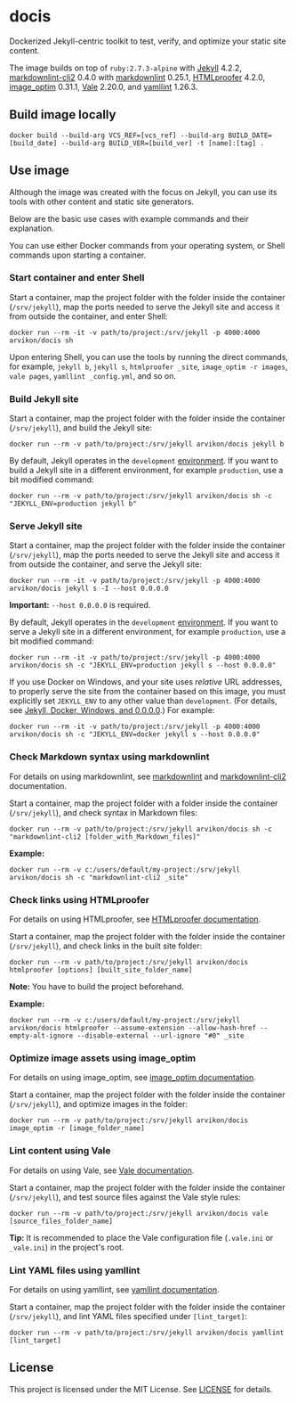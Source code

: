# docis

Dockerized Jekyll-centric toolkit to test,
verify, and optimize your static site content.

The image builds on top of `ruby:2.7.3-alpine` with
[Jekyll](https://jekyllrb.com/) 4.2.2,
[markdownlint-cli2](https://github.com/DavidAnson/markdownlint-cli2) 0.4.0
with [markdownlint](https://github.com/DavidAnson/markdownlint) 0.25.1,
[HTMLproofer](https://github.com/gjtorikian/html-proofer) 4.2.0,
[image_optim](https://github.com/toy/image_optim) 0.31.1,
[Vale](https://github.com/errata-ai/vale) 2.20.0, and
[yamllint](https://github.com/adrienverge/yamllint) 1.26.3.

## Build image locally

```console
docker build --build-arg VCS_REF=[vcs_ref] --build-arg BUILD_DATE=[build_date] --build-arg BUILD_VER=[build_ver] -t [name]:[tag] .
```

## Use image

Although the image was created with the focus on Jekyll, you can
use its tools with other content and static site generators.

Below are the basic use cases with example commands and their explanation.

You can use either Docker commands from your operating system,
or Shell commands upon starting a container.

### Start container and enter Shell

Start a container, map the project folder with the folder inside the
container (`/srv/jekyll`), map the ports needed to serve the Jekyll
site and access it from outside the container, and enter Shell:

```console
docker run --rm -it -v path/to/project:/srv/jekyll -p 4000:4000 arvikon/docis sh
```

Upon entering Shell, you can use the tools by running the direct
commands, for example, `jekyll b`, `jekyll s`, `htmlproofer _site`,
`image_optim -r images`, `vale pages`, `yamllint _config.yml`, and so on.

### Build Jekyll site

Start a container, map the project folder with the folder inside
the container (`/srv/jekyll`), and build the Jekyll site:

```console
docker run --rm -v path/to/project:/srv/jekyll arvikon/docis jekyll b
```

By default, Jekyll operates in the `development`
[environment](https://jekyllrb.com/docs/configuration/environments/).
If you want to build a Jekyll site in a different environment,
for example `production`, use a bit modified command:

```console
docker run --rm -v path/to/project:/srv/jekyll arvikon/docis sh -c "JEKYLL_ENV=production jekyll b"
```

### Serve Jekyll site

Start a container, map the project folder with the folder inside the
container (`/srv/jekyll`), map the ports needed to serve the Jekyll site
and access it from outside the container, and serve the Jekyll site:

```console
docker run --rm -it -v path/to/project:/srv/jekyll -p 4000:4000 arvikon/docis jekyll s -I --host 0.0.0.0
```

**Important:** `--host 0.0.0.0` is required.

By default, Jekyll operates in the `development`
[environment](https://jekyllrb.com/docs/configuration/environments/).
If you want to serve a Jekyll site in a different environment,
for example `production`, use a bit modified command:

```console
docker run --rm -it -v path/to/project:/srv/jekyll -p 4000:4000 arvikon/docis sh -c "JEKYLL_ENV=production jekyll s --host 0.0.0.0"
```

If you use Docker on Windows, and your site uses _relative_ URL addresses,
to properly serve the site from the container based on this image,
you must explicitly set `JEKYLL_ENV` to any other value than `development`.
(For details, see [Jekyll, Docker, Windows, and 0.0.0.0](https://tonyho.net/jekyll-docker-windows-and-0-0-0-0/).)
For example:

```console
docker run --rm -it -v path/to/project:/srv/jekyll -p 4000:4000 arvikon/docis sh -c "JEKYLL_ENV=docker jekyll s --host 0.0.0.0"
```

### Check Markdown syntax using markdownlint

For details on using markdownlint, see
[markdownlint](https://github.com/DavidAnson/markdownlint) and
[markdownlint-cli2](https://github.com/DavidAnson/markdownlint-cli2)
documentation.

Start a container, map the project folder with a folder inside the
container (`/srv/jekyll`), and check syntax in Markdown files:

```console
docker run --rm -v path/to/project:/srv/jekyll arvikon/docis sh -c "markdownlint-cli2 [folder_with_Markdown_files]"
```

**Example:**

```console
docker run --rm -v c:/users/default/my-project:/srv/jekyll arvikon/docis sh -c "markdownlint-cli2 _site"
```

### Check links using HTMLproofer

For details on using HTMLproofer,
see [HTMLproofer documentation](https://github.com/gjtorikian/html-proofer/).

Start a container, map the project folder with the folder inside the
container (`/srv/jekyll`), and check links in the built site folder:

```console
docker run --rm -v path/to/project:/srv/jekyll arvikon/docis htmlproofer [options] [built_site_folder_name]
```

**Note:** You have to build the project beforehand.

**Example:**

```console
docker run --rm -v c:/users/default/my-project:/srv/jekyll arvikon/docis htmlproofer --assume-extension --allow-hash-href --empty-alt-ignore --disable-external --url-ignore "#0" _site
```

### Optimize image assets using image_optim

For details on using image_optim,
see [image_optim documentation](https://github.com/toy/image_optim/).

Start a container, map the project folder with the folder inside the
container (`/srv/jekyll`), and optimize images in the folder:

```console
docker run --rm -v path/to/project:/srv/jekyll arvikon/docis image_optim -r [image_folder_name]
```

### Lint content using Vale

For details on using Vale,
see [Vale documentation](https://vale.sh/docs/vale-cli/installation/).

Start a container, map the project folder with the folder inside the
container (`/srv/jekyll`), and test source files against the Vale style rules:

```console
docker run --rm -v path/to/project:/srv/jekyll arvikon/docis vale [source_files_folder_name]
```

**Tip:** It is recommended to place the Vale configuration
file (`.vale.ini` or `_vale.ini`) in the project's root.

### Lint YAML files using yamllint

For details on using yamllint,
see [yamllint documentation](https://yamllint.readthedocs.io/).

Start a container, map the project folder with the folder inside the
container (`/srv/jekyll`), and lint YAML files specified under `[lint_target]`:

```console
docker run --rm -v path/to/project:/srv/jekyll arvikon/docis yamllint [lint_target]
```

## License

This project is licensed under the MIT License.
See [LICENSE](https://github.com/arvikon/docis-docker/blob/master/LICENSE)
for details.
